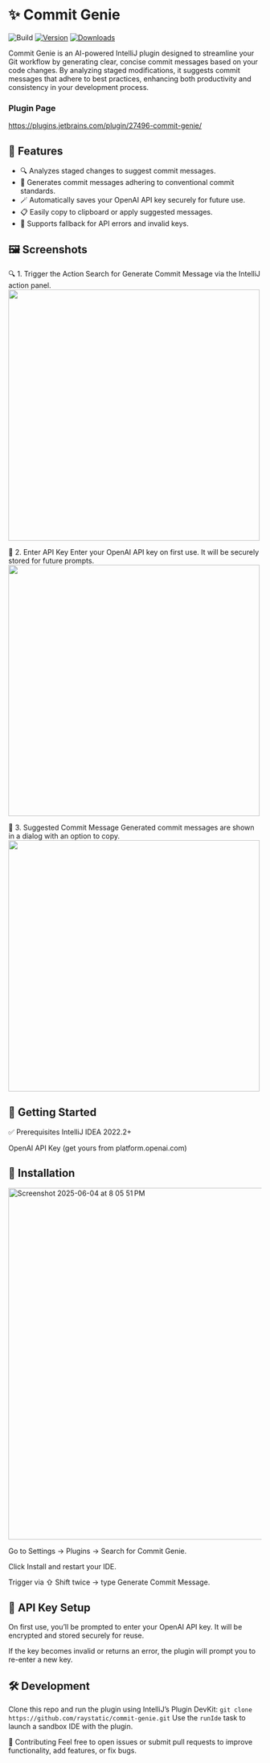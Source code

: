 # ✨ Commit Genie

![Build](https://github.com/raystatic/commit-genie/workflows/Build/badge.svg)
[![Version](https://img.shields.io/jetbrains/plugin/v/27496-commit-genie.svg)](https://plugins.jetbrains.com/plugin/27496-commit-genie)
[![Downloads](https://img.shields.io/jetbrains/plugin/d/27496-commit-genie.svg)](https://plugins.jetbrains.com/plugin/27496-commit-genie)

<!-- Plugin description -->
Commit Genie is an AI-powered IntelliJ plugin designed to streamline your Git workflow by generating clear, concise commit messages based on your code changes. By analyzing staged modifications, it suggests commit messages that adhere to best practices, enhancing both productivity and consistency in your development process.
<!-- Plugin description end -->

### Plugin Page
https://plugins.jetbrains.com/plugin/27496-commit-genie/

## 🧠 Features
- 🔍 Analyzes staged changes to suggest commit messages.
- 🧾 Generates commit messages adhering to conventional commit standards.
- 🪄 Automatically saves your OpenAI API key securely for future use.
- 📋 Easily copy to clipboard or apply suggested messages.
- 💬 Supports fallback for API errors and invalid keys.


## 🖼️ Screenshots
🔍 1. Trigger the Action
Search for Generate Commit Message via the IntelliJ action panel.
<image src="https://github.com/user-attachments/assets/4a47ba4b-15b6-4ad5-8b19-0fc6ddb74be5" width=500px/>

🔐 2. Enter API Key
Enter your OpenAI API key on first use. It will be securely stored for future prompts.
<image src="https://github.com/user-attachments/assets/b286dedb-59ab-4ab2-8a4c-d3d052ec12f0" width=500px/>

💬 3. Suggested Commit Message
Generated commit messages are shown in a dialog with an option to copy.
<image src="https://github.com/user-attachments/assets/dfd6fc91-5c15-4caa-9428-59a511f2828d" width=500px/>

## 🚀 Getting Started
✅ Prerequisites
IntelliJ IDEA 2022.2+

OpenAI API Key (get yours from platform.openai.com)

## 🔧 Installation
<img width="700" alt="Screenshot 2025-06-04 at 8 05 51 PM" src="https://github.com/user-attachments/assets/b3b706fb-e138-4275-8b79-69506c186bca" />

Go to Settings → Plugins → Search for Commit Genie.

Click Install and restart your IDE.

Trigger via ⇧ Shift twice → type Generate Commit Message.

## 🔑 API Key Setup
On first use, you’ll be prompted to enter your OpenAI API key. It will be encrypted and stored securely for reuse.

If the key becomes invalid or returns an error, the plugin will prompt you to re-enter a new key.

## 🛠️ Development
Clone this repo and run the plugin using IntelliJ’s Plugin DevKit:
`git clone https://github.com/raystatic/commit-genie.git`
Use the `runIde` task to launch a sandbox IDE with the plugin.

🤝 Contributing
Feel free to open issues or submit pull requests to improve functionality, add features, or fix bugs.

